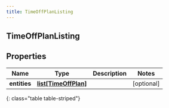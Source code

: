 ```yaml
---
title: TimeOffPlanListing
---
```

## TimeOffPlanListing

## Properties

|Name | Type | Description | Notes|
|------------ | ------------- | ------------- | -------------|
| **entities** | [**list[TimeOffPlan]**](TimeOffPlan.html) |  | [optional] |
{: class="table table-striped"}


